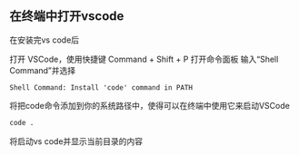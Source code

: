 ## 在终端中打开vscode
在安装完vs code后

打开 VSCode，使用快捷键 Command + Shift + P 打开命令面板
输入“Shell Command”并选择 
```
Shell Command: Install 'code' command in PATH
```
将把code命令添加到你的系统路径中，使得可以在终端中使用它来启动VSCode
```bash
code .   
```
将启动vs code并显示当前目录的内容
